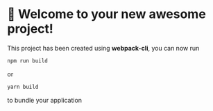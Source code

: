 # 🚀 Welcome to your new awesome project!

This project has been created using **webpack-cli**, you can now run

```bash
npm run build
```

or

```bash
yarn build
```

to bundle your application
